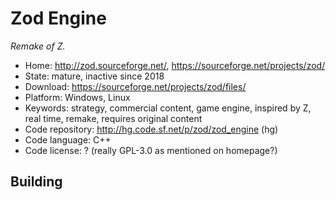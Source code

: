 # Zod Engine

_Remake of Z._

- Home: http://zod.sourceforge.net/, https://sourceforge.net/projects/zod/
- State: mature, inactive since 2018
- Download: https://sourceforge.net/projects/zod/files/
- Platform: Windows, Linux
- Keywords: strategy, commercial content, game engine, inspired by Z, real time, remake, requires original content
- Code repository: http://hg.code.sf.net/p/zod/zod_engine (hg)
- Code language: C++
- Code license: ? (really GPL-3.0 as mentioned on homepage?)

## Building
